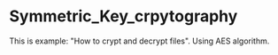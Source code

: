 # Symmetric_Key_crpytography
This is example: "How to crypt and decrypt files". Using AES algorithm.
